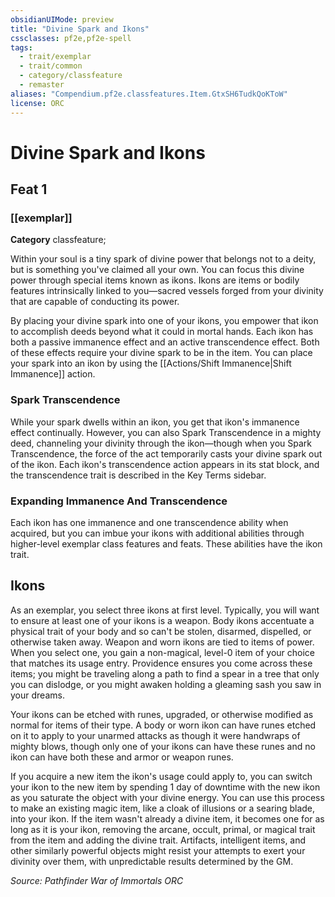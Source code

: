 ```yaml
---
obsidianUIMode: preview
title: "Divine Spark and Ikons"
cssclasses: pf2e,pf2e-spell
tags:
  - trait/exemplar
  - trait/common
  - category/classfeature
  - remaster
aliases: "Compendium.pf2e.classfeatures.Item.GtxSH6TudkQoKToW"
license: ORC
---
```

# Divine Spark and Ikons
## Feat 1
### [[exemplar]]

**Category** classfeature; 




Within your soul is a tiny spark of divine power that belongs not to a deity, but is something you've claimed all your own. You can focus this divine power through special items known as ikons. Ikons are items or bodily features intrinsically linked to you—sacred vessels forged from your divinity that are capable of conducting its power.

By placing your divine spark into one of your ikons, you empower that ikon to accomplish deeds beyond what it could in mortal hands. Each ikon has both a passive immanence effect and an active transcendence effect. Both of these effects require your divine spark to be in the item. You can place your spark into an ikon by using the [[Actions/Shift Immanence|Shift Immanence]] action.

### Spark Transcendence

While your spark dwells within an ikon, you get that ikon's immanence effect continually. However, you can also Spark Transcendence in a mighty deed, channeling your divinity through the ikon—though when you Spark Transcendence, the force of the act temporarily casts your divine spark out of the ikon. Each ikon's transcendence action appears in its stat block, and the transcendence trait is described in the Key Terms sidebar.

### Expanding **Immanence** And Transcendence

Each ikon has one immanence and one transcendence ability when acquired, but you can imbue your ikons with additional abilities through higher-level exemplar class features and feats. These abilities have the ikon trait.

## Ikons

As an exemplar, you select three ikons at first level. Typically, you will want to ensure at least one of your ikons is a weapon. Body ikons accentuate a physical trait of your body and so can't be stolen, disarmed, dispelled, or otherwise taken away. Weapon and worn ikons are tied to items of power. When you select one, you gain a non-magical, level-0 item of your choice that matches its usage entry. Providence ensures you come across these items; you might be traveling along a path to find a spear in a tree that only you can dislodge, or you might awaken holding a gleaming sash you saw in your dreams.

Your ikons can be etched with runes, upgraded, or otherwise modified as normal for items of their type. A body or worn ikon can have runes etched on it to apply to your unarmed attacks as though it were handwraps of mighty blows, though only one of your ikons can have these runes and no ikon can have both these and armor or weapon runes.

If you acquire a new item the ikon's usage could apply to, you can switch your ikon to the new item by spending 1 day of downtime with the new ikon as you saturate the object with your divine energy. You can use this process to make an existing magic item, like a cloak of illusions or a searing blade, into your ikon. If the item wasn't already a divine item, it becomes one for as long as it is your ikon, removing the arcane, occult, primal, or magical trait from the item and adding the divine trait. Artifacts, intelligent items, and other similarly powerful objects might resist your attempts to exert your divinity over them, with unpredictable results determined by the GM.

*Source: Pathfinder War of Immortals*
*ORC*